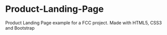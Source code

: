 # Product-Landing-Page
Product Landing Page example for a FCC project. Made with HTML5, CSS3 and Bootstrap

